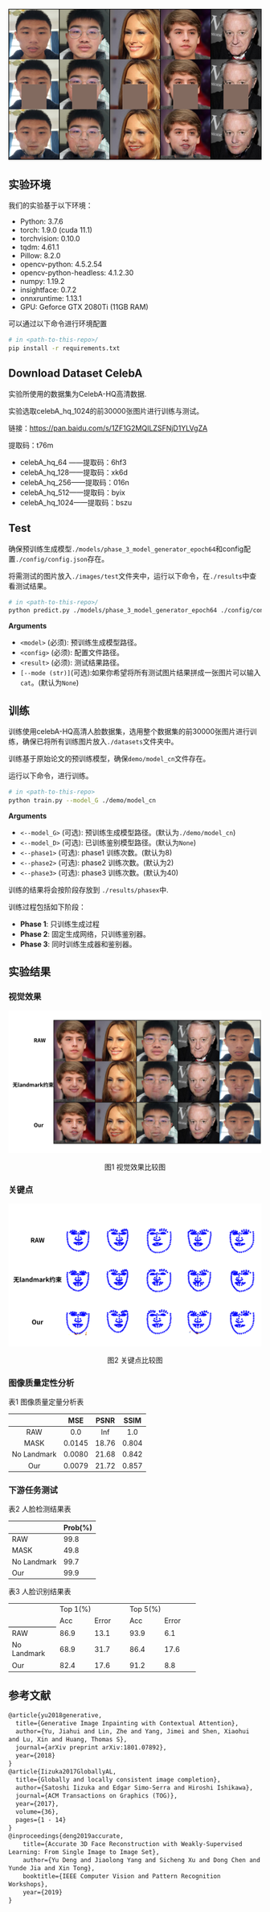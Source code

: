
![result_1](./results/predict.png)

## 实验环境

我们的实验基于以下环境：

* Python: 3.7.6
* torch: 1.9.0 (cuda 11.1)
* torchvision: 0.10.0
* tqdm: 4.61.1
* Pillow: 8.2.0
* opencv-python: 4.5.2.54
* opencv-python-headless: 4.1.2.30
* numpy: 1.19.2
* insightface: 0.7.2
* onnxruntime: 1.13.1
* GPU: Geforce GTX 2080Ti (11GB RAM)

可以通过以下命令进行环境配置

```sh
# in <path-to-this-repo>/
pip install -r requirements.txt
```

## Download Dataset CelebA

实验所使用的数据集为CelebA-HQ高清数据.

实验选取celebA_hq_1024的前30000张图片进行训练与测试。

链接：https://pan.baidu.com/s/1ZF1G2MQILZSFNjD1YLVgZA

提取码：t76m

- celebA_hq_64 ——提取码：6hf3
- celebA_hq_128——提取码：xk6d
- celebA_hq_256——提取码：016n
- celebA_hq_512——提取码：byix
- celebA_hq_1024——提取码：bszu

## Test

确保预训练生成模型``./models/phase_3_model_generator_epoch64``和config配置``./config/config.json``存在。

将需测试的图片放入``./images/test``文件夹中，运行以下命令，在``./results``中查看测试结果。

```bash
# in <path-to-this-repo>/
python predict.py ./models/phase_3_model_generator_epoch64 ./config/config.json ./results/
```
<a name="arguments"></a>
**Arguments**  
* `<model>` (必须): 预训练生成模型路径。
* `<config>` (必须): 配置文件路径。
* `<result>` (必须): 测试结果路径。
* `[--mode (str)]`(可选):如果你希望将所有测试图片结果拼成一张图片可以输入`cat`。(默认为`None`)

## 训练

训练使用celebA-HQ高清人脸数据集，选用整个数据集的前30000张图片进行训练，确保已将所有训练图片放入``./datasets``文件夹中。

训练基于原始论文的预训练模型，确保``demo/model_cn``文件存在。

运行以下命令，进行训练。

```bash
# in <path-to-this-repo>
python train.py --model_G ./demo/model_cn
```

<a name="arguments"></a>
**Arguments**  
* `<--model_G>` (可选): 预训练生成模型路径。(默认为``./demo/model_cn``)
* `<--model_D>` (可选): 已训练鉴别模型路径。(默认为``None``)
* `<--phase1>` (可选): phase1 训练次数。(默认为8)
* `<--phase2>` (可选): phase2 训练次数。(默认为2)
* `<--phase3>` (可选): phase3 训练次数。(默认为40)


训练的结果将会按阶段存放到 ``./results/phasex``中.

训练过程包括如下阶段：  
* **Phase 1**: 只训练生成过程
* **Phase 2**: 固定生成网络，只训练鉴别器。
* **Phase 3**: 同时训练生成器和鉴别器。


## 实验结果

### 视觉效果

![result_1](./results/视觉效果比较图.png)
<center> 图1 视觉效果比较图 </center>

### 关键点

![result_2](./results/关键点比较图.png)
<center> 图2 关键点比较图 </center>

### 图像质量定性分析

表1 图像质量定量分析表

|                    |       MSE     |      PSNR    |      SSIM    |
|:------------------:|:-------------:|:------------:|:------------:|
|         RAW        |       0.0     |      Inf     |      1.0     |
|         MASK       |     0.0145    |     18.76    |     0.804    |
|     No Landmark    |     0.0080    |     21.68    |     0.842    |
|         Our        |     0.0079    |     21.72    |     0.857    |

</center>

### 下游任务测试

表2 人脸检测结果表

|                    |     Prob(%)    |
|--------------------|----------------|
|     RAW            |     99.8       |
|     MASK           |     49.8       |
|     No Landmark    |     99.7       |
|     Our            |     99.9       |

表3 人脸识别结果表

<table border=0 cellpadding=0 cellspacing=0 width=370 style='border-collapse:
 collapse;table-layout:fixed;width:280pt'>
 <col width=90 style='mso-width-source:userset;mso-width-alt:2892;width:68pt'>
 <col width=70 span=4 style='width:53pt'>
 <tr height=19 style='height:14.4pt'>
  <td rowspan=2 height=38 class=xl68 width=90 style='border-bottom:.5pt solid black;
  height:28.5pt;width:68pt'><span lang=EN-US>　</span></td>
  <td colspan=2 class=xl69 width=140 style='width:106pt'><span lang=EN-US>Top
  1(%)</span></td>
  <td colspan=2 class=xl69 width=140 style='width:106pt'><span lang=EN-US>Top
  5(%)</span></td>
 </tr>
 <tr height=19 style='height:14.1pt'>
  <td height=19 class=xl70 width=70 style='height:14.1pt;width:53pt'><span
  lang=EN-US>Acc</span></td>
  <td class=xl71 width=70 style='border-top:none;width:53pt'><span lang=EN-US>Error</span></td>
  <td class=xl70 width=70 style='width:53pt'><span lang=EN-US>Acc</span></td>
  <td class=xl70 width=70 style='width:53pt'><span lang=EN-US>Error</span></td>
 </tr>
 <tr height=19 style='height:14.1pt'>
  <td height=19 class=xl65 width=90 style='height:14.1pt;width:68pt'><span
  lang=EN-US>RAW</span></td>
  <td class=xl65 width=70 style='width:53pt'><span lang=EN-US>86.9</span></td>
  <td class=xl65 width=70 style='width:53pt'><span lang=EN-US>13.1</span></td>
  <td class=xl65 width=70 style='width:53pt'><span lang=EN-US>93.9</span></td>
  <td class=xl65 width=70 style='width:53pt'><span lang=EN-US>6.1</span></td>
 </tr>
 <tr height=34 style='height:25.8pt'>
  <td height=34 class=xl65 width=90 style='height:25.8pt;width:68pt'><span
  lang=EN-US>No Landmark</span></td>
  <td class=xl65 width=70 style='width:53pt'><span lang=EN-US>68.9</span></td>
  <td class=xl65 width=70 style='width:53pt'><span lang=EN-US>31.7</span></td>
  <td class=xl65 width=70 style='width:53pt'><span lang=EN-US>86.4</span></td>
  <td class=xl65 width=70 style='width:53pt'><span lang=EN-US>17.6</span></td>
 </tr>
 <tr height=19 style='height:14.4pt'>
  <td height=19 class=xl66 width=90 style='height:14.4pt;width:68pt'><span
  lang=EN-US>Our</span></td>
  <td class=xl67 width=70 style='width:53pt'><span lang=EN-US>82.4</span></td>
  <td class=xl67 width=70 style='width:53pt'><span lang=EN-US>17.6</span></td>
  <td class=xl67 width=70 style='width:53pt'><span lang=EN-US>91.2</span></td>
  <td class=xl67 width=70 style='width:53pt'><span lang=EN-US>8.8</span></td>
 </tr>
 <![if supportMisalignedColumns]>
 <tr height=0 style='display:none'>
  <td width=90 style='width:68pt'></td>
  <td width=70 style='width:53pt'></td>
  <td width=70 style='width:53pt'></td>
  <td width=70 style='width:53pt'></td>
  <td width=70 style='width:53pt'></td>
 </tr>
 <![endif]>
</table>

## 参考文献

```
@article{yu2018generative,
  title={Generative Image Inpainting with Contextual Attention},
  author={Yu, Jiahui and Lin, Zhe and Yang, Jimei and Shen, Xiaohui and Lu, Xin and Huang, Thomas S},
  journal={arXiv preprint arXiv:1801.07892},
  year={2018}
}
@article{Iizuka2017GloballyAL,
  title={Globally and locally consistent image completion},
  author={Satoshi Iizuka and Edgar Simo-Serra and Hiroshi Ishikawa},
  journal={ACM Transactions on Graphics (TOG)},
  year={2017},
  volume={36},
  pages={1 - 14}
}
@inproceedings{deng2019accurate,
    title={Accurate 3D Face Reconstruction with Weakly-Supervised Learning: From Single Image to Image Set},
    author={Yu Deng and Jiaolong Yang and Sicheng Xu and Dong Chen and Yunde Jia and Xin Tong},
    booktitle={IEEE Computer Vision and Pattern Recognition Workshops},
    year={2019}
}
```
